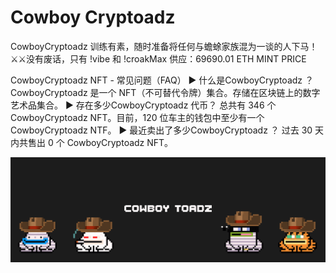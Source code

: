 # Cowboy Cryptoadz

CowboyCryptoadz 训练有素，随时准备将任何与蟾蜍家族混为一谈的人下马！ ⚔️⚔️没有废话，只有 !vibe 和 !croakMax 供应：69690.01 ETH MINT PRICE

CowboyCryptoadz  NFT - 常见问题（FAQ）
▶ 什么是CowboyCryptoadz ？
CowboyCryptoadz  是一个 NFT（不可替代令牌）集合。存储在区块链上的数字艺术品集合。
▶ 存在多少CowboyCryptoadz 代币？
总共有 346 个 CowboyCryptoadz NFT。目前，120 位车主的钱包中至少有一个 CowboyCryptoadz NTF。
▶ 最近卖出了多少CowboyCryptoadz ？
过去 30 天内共售出 0 个 CowboyCryptoadz  NFT。

![NFT](unnamed.png)


